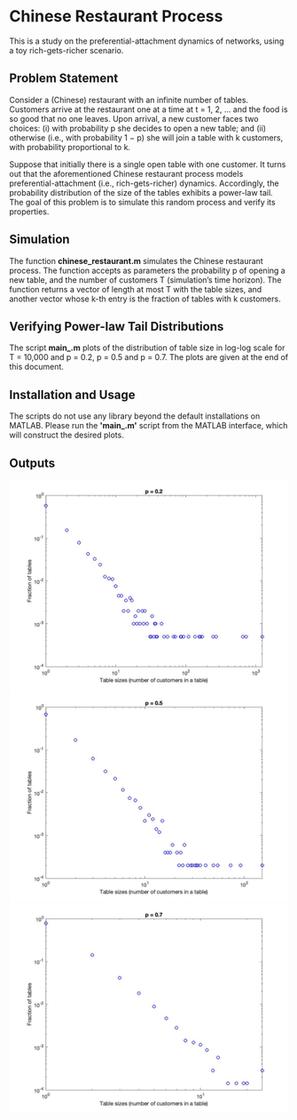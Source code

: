 # Chinese Restaurant Process
This is a study on the preferential-attachment dynamics of networks, using a toy rich-gets-richer scenario.

## Problem Statement
Consider a (Chinese) restaurant with an infinite number of tables. Customers arrive at the restaurant one at a time at t = 1, 2, ... and the food is so good that no one leaves. Upon arrival, a new customer faces two choices: (i) with probability p she decides to open a new table; and (ii) otherwise (i.e., with probability 1 − p) she will join a table with k customers, with probability proportional to k. 

Suppose that initially there is a single open table with one customer. It turns out that the aforementioned Chinese restaurant process models preferential-attachment (i.e., rich-gets-richer) dynamics. Accordingly, the probability distribution of the size of the tables exhibits a power-law tail. The goal of this problem is to simulate this random process and verify its properties.

## Simulation
The function **chinese_restaurant.m** simulates the Chinese restaurant process. The function accepts as parameters the probability p of opening a new table, and the number of customers T (simulation’s time horizon). The function returns a vector of length at most T with the table sizes, and another vector whose k-th entry is the fraction of tables with k customers.

## Verifying Power-law Tail Distributions
The script **main_.m** plots of the distribution of table size in log-log scale for T = 10,000 and p = 0.2, p = 0.5 and p = 0.7. The plots are given at the end of this document.

## Installation and Usage
The scripts do not use any library beyond the default installations on MATLAB. Please run the **'main_.m'** script from the MATLAB interface, which will construct the desired plots. 

## Outputs
![](figures/fig1.jpg?raw=true)
![](figures/fig2.jpg?raw=true)
![](figures/fig3.jpg?raw=true)
